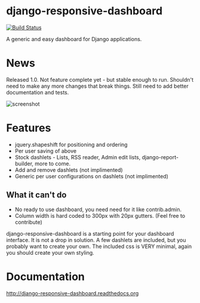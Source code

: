 django-responsive-dashboard
===========================

[![Build Status](https://travis-ci.org/burke-software/django-responsive-dashboard.png?branch=master)](https://travis-ci.org/burke-software/django-responsive-dashboard)

A generic and easy dashboard for Django applications.

# News

Released 1.0. Not feature complete yet - but stable enough to run. Shouldn't need to make any more changes
that break things. Still need to add better documentation and tests.

![screenshot](/images/screen.png)

# Features
- jquery.shapeshift for positioning and ordering
- Per user saving of above
- Stock dashlets - Lists, RSS reader, Admin edit lists, django-report-builder, more to come.
- Add and remove dashlets (not implimented)
- Generic per user configurations on dashlets (not implimented)

## What it can't do
- No ready to use dashboard, you need need for it like contrib.admin.
- Column width is hard coded to 300px with 20px gutters. (Feel free to contribute)

django-responsive-dashboard is a starting point for your dashboard interface. It is not a drop in solution. 
A few dashlets are included, but you probably want to create your own. The included css is VERY minimal,
again you should create your own styling.

# Documentation

http://django-responsive-dashboard.readthedocs.org
